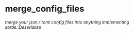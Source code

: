 # merge_config_files
*merge your json / toml config files into anything implementing serde::Deserialize*

